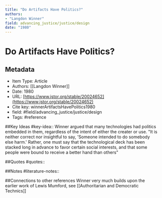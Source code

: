 ```yaml
---
title: "Do Artifacts Have Politics?"
authors:  
- "Langdon Winner"
field: advancing_justice/justice/design 
date: "1980"
---
```


# Do Artifacts Have Politics?

## Metadata
* Item Type: Article
* Authors: [[Langdon Winner]]
* Date: 1980
* URL: [https://www.jstor.org/stable/20024652](https://www.jstor.org/stable/20024652)
* Cite key: winnerArtifactsHavePolitics1980
* field: #field/advancing_justice/justice/design 
* Tags: 
#reference



##Key Ideas
#key-idea:: Winner argued that many technologies had politics embedded in them, regardless of the intent of either the creater or use. "It is neither correct nor insightful to say, 'Someone intended to do somebody else harm.' Rather, one must say that the technological deck has been stacked long in advance to favor certain social interests, and that some people were bound to receive a better hand than others"

##Quotes
#quotes:: 

##Notes
#literature-notes:: 

##Connections to other references
Winner very much builds upon the earlier work of Lewis Mumford, see [[Authoritarian and Democratic Technics]] 